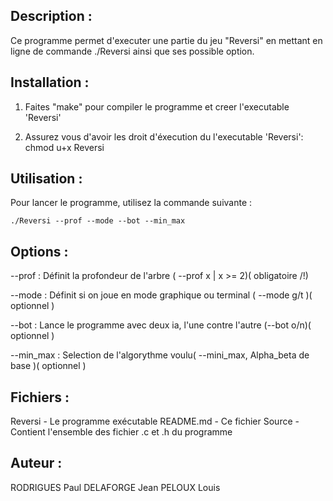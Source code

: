 Description :
-------------

Ce programme permet d'executer une partie du jeu "Reversi" en mettant en ligne
de commande ./Reversi ainsi que ses possible option.


Installation :
--------------

1. Faites "make" pour compiler le programme et creer l'executable 'Reversi' 

2. Assurez vous d'avoir les droit d'éxecution du l'executable 'Reversi':
	chmod u+x Reversi


Utilisation :
-------------

Pour lancer le programme, utilisez la commande suivante :

	./Reversi --prof --mode --bot --min_max


Options :
---------

--prof : Définit la profondeur de l'arbre ( --prof x | x >= 2)( obligatoire /!\)

--mode : Définit si on joue en mode graphique ou terminal ( --mode g/t )( optionnel )

--bot : Lance le programme avec deux ia, l'une contre l'autre (--bot o/n)( optionnel )

--min_max : Selection de l'algorythme voulu( --mini_max, Alpha_beta de base )( optionnel )


Fichiers :
----------

Reversi		- Le programme exécutable
README.md	- Ce fichier
Source		- Contient l'ensemble des fichier .c et .h du programme

Auteur :
--------

RODRIGUES Paul 
DELAFORGE Jean
PELOUX Louis
